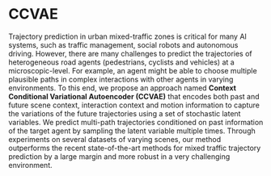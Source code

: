 # CCVAE

Trajectory prediction in urban mixed-traffic zones is critical for many AI systems, such as traffic management, social robots and autonomous driving. However, there are many challenges to predict the trajectories of heterogeneous road agents (pedestrians, cyclists and vehicles) at a microscopic-level. For example, an agent might be able to choose multiple plausible paths in complex interactions with other agents in varying environments. To this end, we propose an approach named **Context Conditional Variational Autoencoder (CCVAE)** that encodes both past and future scene context, interaction context and motion information to capture the variations of the future trajectories using a set of stochastic latent variables. We predict multi-path trajectories conditioned on past information of the target agent by sampling the latent variable multiple times. Through experiments on several datasets of varying scenes, our method outperforms the recent state-of-the-art methods for mixed traffic trajectory prediction by a large margin and more robust in a very challenging environment.
